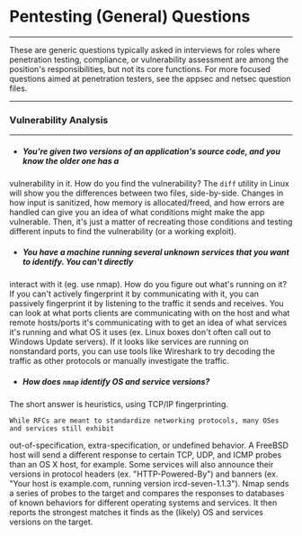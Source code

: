 # Pentesting (General) Questions
------
These are generic questions typically asked in interviews for roles where penetration testing, compliance, or 
vulnerability assessment are among the position's responsibilities, but not its core functions. For more 
focused questions aimed at penetration testers, see the appsec and netsec question files.

------
### Vulnerability Analysis
------

+ ##### You're given two versions of an application's source code, and you know the older one has a 
vulnerability in it. How do you find the vulnerability?
The `diff` utility in Linux will show you the differences between two files, side-by-side. Changes in how 
input is sanitized, how memory is allocated/freed, and how errors are handled can give you an idea of what 
conditions might make the app vulnerable. Then, it's just a matter of recreating those conditions and testing 
different inputs to find the vulnerability (or a working exploit).


+ ##### You have a machine running several unknown services that you want to identify. You can't directly 
interact with it (eg. use nmap). How do you figure out what's running on it?
If you can't actively fingerprint it by communicating with it, you can passively fingerprint it by listening 
to the traffic it sends and receives. You can look at what ports clients are communicating with on the host 
and what remote hosts/ports it's communicating with to get an idea of what services it's running and what OS 
it uses (ex. Linux boxes don't often call out to Windows Update servers). If it looks like services are 
running on nonstandard ports, you can use tools like Wireshark to try decoding the traffic as other protocols 
or manually investigate the traffic.

+ ##### How does `nmap` identify OS and service versions?
The short answer is heuristics, using TCP/IP fingerprinting.

    While RFCs are meant to standardize networking protocols, many OSes and services still exhibit 
out-of-specification, extra-specification, or undefined behavior. A FreeBSD host will send a different 
response to certain TCP, UDP, and ICMP probes than an OS X host, for example. Some services will also 
announce their versions in protocol headers (ex. "HTTP-Powered-By") and banners (ex. "Your host is 
example.com, running version ircd-seven-1.1.3"). Nmap sends a series of probes to the target and compares the 
responses to databases of known behaviors for different operating systems and services. It then reports the 
strongest matches it finds as the (likely) OS and services versions on the target.
